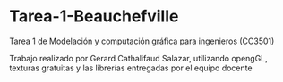 # Tarea-1-Beauchefville
Tarea 1 de Modelación y computación gráfica para ingenieros (CC3501)

Trabajo realizado por Gerard Cathalifaud Salazar, utilizando opengGL, texturas gratuitas y las librerías entregadas por el equipo docente
